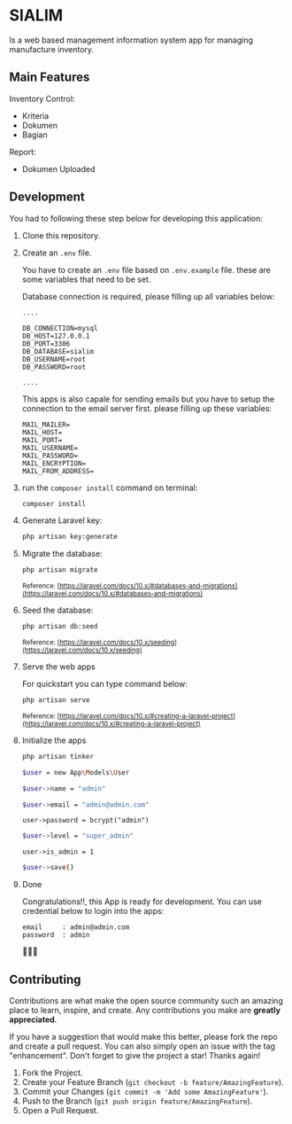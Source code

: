 # SIALIM

Is a web based management information system app for managing manufacture inventory.

## Main Features

Inventory Control:

- Kriteria
- Dokumen
- Bagian

Report:

- Dokumen Uploaded

## Development

You had to following these step below for developing this application:

1. Clone this repository.
2. Create an `.env` file.

    You have to create an `.env` file based on `.env.example` file. these are some variables that need to be set.

    Database connection is required, please filling up all variables below:

    ```
    ....

    DB_CONNECTION=mysql
    DB_HOST=127.0.0.1
    DB_PORT=3306
    DB_DATABASE=sialim
    DB_USERNAME=root
    DB_PASSWORD=root
    
    ....
    ```

    This apps is also capale for sending emails but you have to setup the connection to the email server first. please filling up these variables:

    ```env
    MAIL_MAILER=
    MAIL_HOST=
    MAIL_PORT=
    MAIL_USERNAME=
    MAIL_PASSWORD=
    MAIL_ENCRYPTION=
    MAIL_FROM_ADDRESS=
    ```

3. run the `composer install` command on terminal:

    ```bash
    composer install
    ```

4. Generate Laravel key:

    ```bash
    php artisan key:generate
    ```

5. Migrate the database:

    ```bash
    php artisan migrate
    ```

    <small>Reference: [https://laravel.com/docs/10.x/#databases-and-migrations](https://laravel.com/docs/10.x/#databases-and-migrations)</small>


6. Seed the database:
    
    ```bash
    php artisan db:seed
    ```

    <small>Reference: [https://laravel.com/docs/10.x/seeding](https://laravel.com/docs/10.x/seeding)</small>

7. Serve the web apps

    For quickstart you can type command below:

    ```bash
    php artisan serve
    ```

    <small>Reference: [https://laravel.com/docs/10.x/#creating-a-laravel-project](https://laravel.com/docs/10.x/#creating-a-laravel-project)</small>

8. Initialize the apps

    ```bash
    php artisan tinker
    ```

    ```bash
   $user = new App\Models\User
    ```
    ```bash
   $user->name = "admin"
    ```
    ```bash
   $user->email = "admin@admin.com"
    ```
    ```bash$
   user->password = bcrypt("admin")
    ```
    ```bash
    $user->level = "super_admin"
    ```
    ```bash$
   user->is_admin = 1
    ```
    ```bash
   $user->save()
    ```

10. Done

    Congratulations‼, this App is ready for development. You can use credential below to login into the apps:
    
    ```
    email     : admin@admin.com
    password  : admin
    ```

    🎉🎉🎉

## Contributing

Contributions are what make the open source community such an amazing place to learn, inspire, and create. Any contributions you make are **greatly appreciated**.

If you have a suggestion that would make this better, please fork the repo and create a pull request. You can also simply open an issue with the tag "enhancement". Don't forget to give the project a star! Thanks again!

1. Fork the Project.
2. Create your Feature Branch (`git checkout -b feature/AmazingFeature`).
3. Commit your Changes (`git commit -m 'Add some AmazingFeature'`).
4. Push to the Branch (`git push origin feature/AmazingFeature`).
5. Open a Pull Request.
